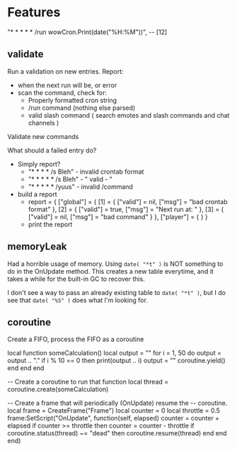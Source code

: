 # Features

"* * * * * /run wowCron.Print(date(\"%H:%M\"))", -- [12]

## validate

Run a validation on new entries.
Report:
   * when the next run will be, or error
   * scan the command, check for:
      * Properly formatted cron string
      * /run command (nothing else parsed)
      * valid slash command ( search emotes and slash commands and chat channels )

Validate new commands

What should a failed entry do?
   * Simply report?
      * "* * * * /s Bleh" - invalid crontab format
      * "* * * * * /s Bleh" - "  valid - <next time>"
      * "* * * * * /yuus" - invalid /command
   * build a report
      * report = {
            ["global"] = {
                  [1] = { ["valid"] = nil, ["msg"] = "bad crontab format" },
                  [2] = { ["valid"] = true, ["msg"] = "Next run at: <next time>" },
                  [3] = { ["valid"] = nil, ["msg"] = "bad command" }
            },
            ["player"] = { }
         }
      * print the report

## memoryLeak

Had a horrible usage of memory.
Using ```date( "*t" )``` is NOT something to do in the OnUpdate method.
This creates a new table everytime, and it takes a while for the built-in GC to recover this.

I don't see a way to pass an already existing table to ```date( "*t" )```, but I do see that ```date( "%S" )``` does what I'm looking for.

## coroutine

Create a FIFO, process the FIFO as a coroutine

local function someCalculation()
   local output = ""
   for i = 1, 50 do
      output = output .. "."
      if i % 10 == 0 then
         print(output .. i)
         output = ""
         coroutine.yield()
      end
   end
end

-- Create a coroutine to run that function
local thread = coroutine.create(someCalculation)

-- Create a frame that will periodically (OnUpdate) resume the
-- coroutine.
local frame = CreateFrame("Frame")
local counter = 0
local throttle = 0.5
frame:SetScript("OnUpdate", function(self, elapsed)
      counter = counter + elapsed
      if counter >= throttle then
         counter = counter - throttle
         if coroutine.status(thread) ~= "dead" then
            coroutine.resume(thread)
         end
      end
end)

